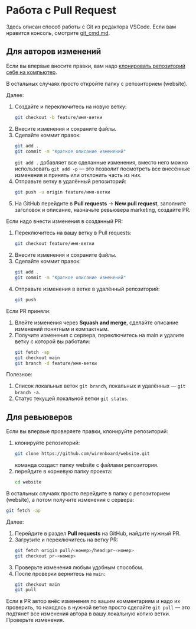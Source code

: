 # Работа с Pull Request

Здесь описан способ работы с Git из редактора VSCode. Если вам нравится консоль, смотрите [git_cmd.md](git_cmd.md).

## Для авторов изменений

Если вы впервые вносите правки, вам надо [клонировать репозиторий себе на компьютер](git_vscode.md).

В остальных случаях просто откройте папку с репозиторием (website).


Далее:

1. Создайте и переключитесь на новую ветку:
   ```bash
   git checkout -b feature/имя-ветки
   ```
2. Внесите изменения и сохраните файлы.
3. Сделайте коммит правок:
   ```bash
   git add .
   git commit -m "Краткое описание изменений"
   ```
   `git add .` добавляет все сделанные изменения, вместо него можно использовать `git add -p` — это позволит посмотреть все внесённые изменения и принять или отклонить часть из них.
4. Отправьте ветку в удалённый репозиторий:
   ```bash
   git push -u origin feature/имя-ветки
   ```
5. На GitHub перейдите в **Pull requests** → **New pull request**, заполните заголовок и описание, назначьте ревьювера marketing, создайте PR.

Если надо внести изменения в созданный PR:

1. Переключитесь на вашу ветку в Pull requests:
   ```bash
   git checkout feature/имя-ветки
   ```
2. Внесите изменения и сохраните файлы.
3. Сделайте коммит правок:
   ```bash
   git add .
   git commit -m "Краткое описание изменений"
   ```
4. Отправьте изменения в ветке в удалённый репозиторий:
   ```bash
   git push
   ```

Если PR приняли:

1. Влейте изменения через **Squash and merge**, сделайте описание изменений понятным и компактным.
2. Получите изменения с сервера, переключитесь на main и удалите ветку с которой вы работали:
   ```bash
   git fetch -ap
   git checkout main
   git branch -d feature/имя-ветки
   ```

Полезное:
1. Список локальных веток `git branch`, локальных и удалённых — `git branch -a`.
2. Статус текущей локальной ветки `git status`.

## Для ревьюверов

Если вы впервые проверяете правки, клонируйте репозиторий:
1. клонируйте репозиторий:
   ```bash
   git clone https://github.com/wirenboard/website.git   
   ```
   команда создаст папку website с файлами репозитория.
2. перейдите в корневую папку проекта:
   ```bash
   cd website
   ```

В остальных случаях просто перейдите в папку с репозиторием (website), а потом получите изменения с сервера:

```bash
git fetch -ap
```

Далее:

1. Перейдите в раздел **Pull requests** на GitHub, найдите нужный PR.
2. Загрузите и переключитесь на ветку PR:
   ```bash
   git fetch origin pull/<номер>/head:pr-<номер>
   git checkout pr-<номер>
   ```
3. Проверьте изменения любым удобным способом.
4. После проверки вернитесь на `main`:
   ```bash
   git checkout main
   git pull
   ```

Если в PR автор внёс изменения по вашим комментариям и надо их проверить, то находясь в нужной ветке просто сделайте `git pull` — это подтянет все изменения автора в вашу локальную копию ветки. Проверьте изменения.
